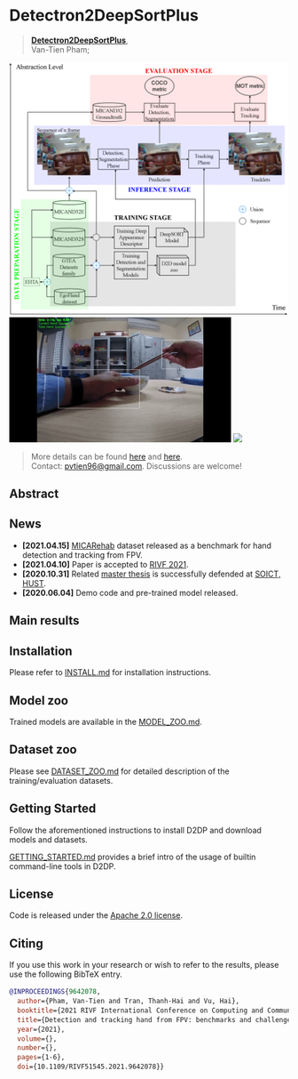 # Detectron2DeepSortPlus
> [**Detectron2DeepSortPlus**](https://drive.google.com/drive/folders/1dNum1GOpYlmHObAR3JvAZqZjTQt1LxRT?usp=sharing),            
> Van-Tien Pham;        

![](readme/proposedFramework.png)
<img src="readme/bowl.gif" width="400"/>   <img src="readme/toy.gif" width="400"/>

> More details can be found [here](https://drive.google.com/drive/folders/1dNum1GOpYlmHObAR3JvAZqZjTQt1LxRT?usp=sharing) and [here](https://youtube.com/playlist?list=PLWBYzJD_wkfs1yHwuUp2Gq9HGCfF5lWiF).\
> Contact: [pvtien96@gmail.com](mailto:pvtien96@gmail.com). Discussions are welcome!

## Abstract


## News
- **[2021.04.15]** [MICARehab](https://drive.google.com/file/d/1ICEgkyGkPQRTa7eY1gMkbMxx-XFVQTk3/view?usp=sharing) dataset released as a benchmark for hand detection and tracking from FPV.
- **[2021.04.10]** Paper is accepted to [RIVF 2021](http://rivf.net/#/).
- **[2020.10.31]** Related [master thesis](https://drive.google.com/file/d/1baZPGa51-un6Gs2KTctRDWQFp_VY2gdN/view?usp=sharing) is successfully defended at [SOICT, HUST](https://soict.hust.edu.vn/).
- **[2020.06.04]** Demo code and pre-trained model released.


## Main results


## Installation

Please refer to [INSTALL.md](readme/INSTALL.md) for installation instructions.

## Model zoo

Trained models are available in the [MODEL_ZOO.md](readme/MODEL_ZOO.md).

## Dataset zoo

Please see [DATASET_ZOO.md](readme/DATASET_ZOO.md) for detailed description of the training/evaluation datasets.

## Getting Started

Follow the aforementioned instructions to install D2DP and download models and datasets.

[GETTING_STARTED.md](readme/GETTING_STARTED.md) provides a brief intro of the usage of builtin command-line tools in D2DP.

## License

Code is released under the [Apache 2.0 license](LICENSE).

## Citing

If you use this work in your research or wish to refer to the results, please use the following BibTeX entry.

```BibTeX
@INPROCEEDINGS{9642078,
  author={Pham, Van-Tien and Tran, Thanh-Hai and Vu, Hai},
  booktitle={2021 RIVF International Conference on Computing and Communication Technologies (RIVF)},
  title={Detection and tracking hand from FPV: benchmarks and challenges on rehabilitation exercises dataset},
  year={2021},
  volume={},
  number={},
  pages={1-6},
  doi={10.1109/RIVF51545.2021.9642078}}
```
